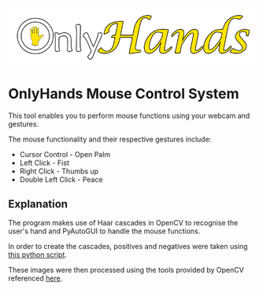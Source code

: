 ![Logo](/Logo.png "Title")
# OnlyHands Mouse Control System
This tool enables you to perform mouse functions using your webcam and gestures.

The mouse functionality and their respective gestures include:
* Cursor Control - Open Palm
* Left Click - Fist
* Right Click - Thumbs up
* Double Left Click - Peace

## Explanation
The program makes use of Haar cascades in OpenCV to recognise the user's hand and PyAutoGUI to handle the mouse functions.

In order to create the cascades, positives and negatives were taken using [this python script](https://github.com/JacobMarshall0/OpenCV-Positive-Negative-Capturer).

These images were then processed using the tools provided by OpenCV referenced [here](https://docs.opencv.org/4.2.0/dc/d88/tutorial_traincascade.html).





